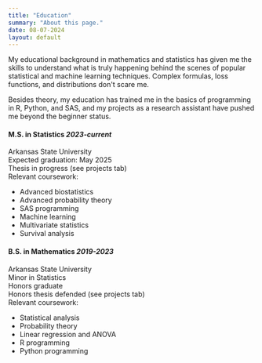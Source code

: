 ```yaml
---
title: "Education"
summary: "About this page."
date: 08-07-2024
layout: default
---
```



My educational background in mathematics and statistics has given me the skills to understand what is truly happening behind the scenes of popular statistical and machine learning techniques. Complex formulas, loss functions, and distributions don't scare me.  

   
Besides theory, my education has trained me in the basics of programming in R, Python, and SAS, and my projects as a research assistant have pushed me beyond the beginner status. 



#### M.S. in Statistics *2023-current*
Arkansas State University  
Expected graduation: May 2025  
Thesis in progress (see projects tab)  
Relevant coursework:
  - Advanced biostatistics
  - Advanced probability theory
  - SAS programming
  - Machine learning
  - Multivariate statistics
  - Survival analysis


#### B.S. in Mathematics *2019-2023*
Arkansas State University  
Minor in Statistics  
Honors graduate  
Honors thesis defended (see projects tab)  
Relevant coursework:
- Statistical analysis
- Probability theory
- Linear regression and ANOVA
- R programming
- Python programming
